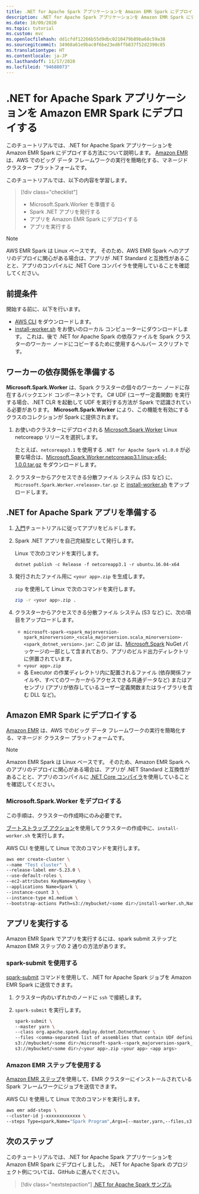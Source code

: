 ```yaml
---
title: .NET for Apache Spark アプリケーションを Amazon EMR Spark にデプロイする
description: .NET for Apache Spark アプリケーションを Amazon EMR Spark にデプロイする方法を説明します。
ms.date: 10/09/2020
ms.topic: tutorial
ms.custom: mvc
ms.openlocfilehash: dd1cfdf12266b55d9dbc0210479b89ba68c59a38
ms.sourcegitcommit: 34968a61e9bac0f6be23ed6ffb837f52d2390c85
ms.translationtype: HT
ms.contentlocale: ja-JP
ms.lasthandoff: 11/17/2020
ms.locfileid: "94688073"
---
```

# <a name="deploy-a-net-for-apache-spark-application-to-amazon-emr-spark"></a>.NET for Apache Spark アプリケーションを Amazon EMR Spark にデプロイする

このチュートリアルでは、.NET for Apache Spark アプリケーションを Amazon EMR Spark にデプロイする方法について説明します。 [Amazon EMR](https://docs.aws.amazon.com/emr/latest/ManagementGuide/emr-what-is-emr.html) は、AWS でのビッグ データ フレームワークの実行を簡略化する、マネージド クラスター プラットフォームです。

このチュートリアルでは、以下の内容を学習します。

> [!div class="checklist"]
>
> * Microsoft.Spark.Worker を準備する
> * Spark .NET アプリを発行する
> * アプリを Amazon EMR Spark にデプロイする
> * アプリを実行する

> [!Note]
> AWS EMR Spark は Linux ベースです。 そのため、AWS EMR Spark へのアプリのデプロイに関心がある場合は、アプリが .NET Standard と互換性があることと、アプリのコンパイルに .NET Core コンパイラを使用していることを確認してください。

## <a name="prerequisites"></a>前提条件

開始する前に、以下を行います。

* [AWS CLI](https://aws.amazon.com/cli/) をダウンロードします。
* [install-worker.sh](https://github.com/dotnet/spark/blob/master/deployment/install-worker.sh) をお使いのローカル コンピューターにダウンロードします。 これは、後で .NET for Apache Spark の依存ファイルを Spark クラスターのワーカー ノードにコピーするために使用するヘルパー スクリプトです。

## <a name="prepare-worker-dependencies"></a>ワーカーの依存関係を準備する

**Microsoft.Spark.Worker** は、Spark クラスターの個々のワーカー ノードに存在するバックエンド コンポーネントです。 C# UDF (ユーザー定義関数) を実行する場合、.NET CLR を起動して UDF を実行する方法が Spark で認識されている必要があります。 **Microsoft.Spark.Worker** により、この機能を有効にするクラスのコレクションが Spark に提供されます。

1. お使いのクラスターにデプロイされる [Microsoft.Spark.Worker](https://github.com/dotnet/spark/releases) Linux netcoreapp リリースを選択します。

   たとえば、`netcoreapp3.1` を使用する `.NET for Apache Spark v1.0.0` が必要な場合は、[Microsoft.Spark.Worker.netcoreapp3.1.linux-x64-1.0.0.tar.gz](https://github.com/dotnet/spark/releases/download/v1.0.0/Microsoft.Spark.Worker.netcoreapp3.1.linux-x64-1.0.0.tar.gz) をダウンロードします。

2. クラスターからアクセスできる分散ファイル システム (S3 など) に、`Microsoft.Spark.Worker.<release>.tar.gz` と [install-worker.sh](https://github.com/dotnet/spark/blob/master/deployment/install-worker.sh) をアップロードします。

## <a name="prepare-your-net-for-apache-spark-app"></a>.NET for Apache Spark アプリを準備する

1. [入門](get-started.md)チュートリアルに従ってアプリをビルドします。

2. Spark .NET アプリを自己完結型として発行します。

   Linux で次のコマンドを実行します。

   ```dotnetcli
   dotnet publish -c Release -f netcoreapp3.1 -r ubuntu.16.04-x64
   ```

3. 発行されたファイル用に `<your app>.zip` を生成します。

   `zip` を使用して Linux で次のコマンドを実行します。

   ```bash
   zip -r <your app>.zip .
   ```

4. クラスターからアクセスできる分散ファイル システム (S3 など) に、次の項目をアップロードします。

   * `microsoft-spark-<spark_majorversion-spark_minorversion>_<scala_majorversion.scala_minorversion>-<spark_dotnet_version>.jar`: この jar は、[Microsoft.Spark](https://www.nuget.org/packages/Microsoft.Spark/) NuGet パッケージの一部として含まれており、アプリのビルド出力ディレクトリに併置されています。
   * `<your app>.zip`
   * 各 Executor の作業ディレクトリ内に配置されるファイル (依存関係ファイルや、すべてのワーカーからアクセスできる共通データなど) またはアセンブリ (アプリが依存しているユーザー定義関数またはライブラリを含む DLL など)。

## <a name="deploy-to-amazon-emr-spark"></a>Amazon EMR Spark にデプロイする

[Amazon EMR](https://docs.aws.amazon.com/emr/latest/ManagementGuide/emr-what-is-emr.html) は、AWS でのビッグ データ フレームワークの実行を簡略化する、マネージド クラスター プラットフォームです。

> [!NOTE]
> Amazon EMR Spark は Linux ベースです。 そのため、Amazon EMR Spark へのアプリのデプロイに関心がある場合は、アプリが .NET Standard と互換性があることと、アプリのコンパイルに [.NET Core コンパイラ](https://dotnet.microsoft.com/download)を使用していることを確認してください。

### <a name="deploy-microsoftsparkworker"></a>Microsoft.Spark.Worker をデプロイする

この手順は、クラスターの作成時にのみ必要です。

[ブートストラップ アクション](https://docs.aws.amazon.com/emr/latest/ManagementGuide/emr-plan-bootstrap.html)を使用してクラスターの作成中に、`install-worker.sh` を実行します。

AWS CLI を使用して Linux で次のコマンドを実行します。

```bash
aws emr create-cluster \
--name "Test cluster" \
--release-label emr-5.23.0 \
--use-default-roles \
--ec2-attributes KeyName=myKey \
--applications Name=Spark \
--instance-count 3 \
--instance-type m1.medium \
--bootstrap-actions Path=s3://mybucket/<some dir>/install-worker.sh,Name="Install Microsoft.Spark.Worker",Args=["aws","s3://mybucket/<some dir>/Microsoft.Spark.Worker.<release>.tar.gz","/usr/local/bin"]
```

## <a name="run-your-app"></a>アプリを実行する

Amazon EMR Spark でアプリを実行するには、spark submit ステップと Amazon EMR ステップの 2 通りの方法があります。

### <a name="use-spark-submit"></a>spark-submit を使用する

[spark-submit](https://spark.apache.org/docs/latest/submitting-applications.html) コマンドを使用して、.NET for Apache Spark ジョブを Amazon EMR Spark に送信できます。

1. クラスター内のいずれかのノードに `ssh` で接続します。

2. `spark-submit` を実行します。

   ```bash
   spark-submit \
   --master yarn \
   --class org.apache.spark.deploy.dotnet.DotnetRunner \
   --files <comma-separated list of assemblies that contain UDF definitions, if any> \
   s3://mybucket/<some dir>/microsoft-spark-<spark_majorversion-spark_minorversion>_<scala_majorversion.scala_minorversion>-<spark_dotnet_version>.jar \
   s3://mybucket/<some dir>/<your app>.zip <your app> <app args>
   ```

### <a name="use-amazon-emr-steps"></a>Amazon EMR ステップを使用する

[Amazon EMR ステップ](https://docs.aws.amazon.com/emr/latest/ReleaseGuide/emr-spark-submit-step.html)を使用して、EMR クラスターにインストールされている Spark フレームワークにジョブを送信できます。

AWS CLI を使用して Linux で次のコマンドを実行します。

```bash
aws emr add-steps \
--cluster-id j-xxxxxxxxxxxxx \
--steps Type=spark,Name="Spark Program",Args=[--master,yarn,--files,s3://mybucket/<some dir>/<udf assembly>,--class,org.apache.spark.deploy.dotnet.DotnetRunner,s3://mybucket/<some dir>/microsoft-spark-<spark_majorversion-spark_minorversion>_<scala_majorversion.scala_minorversion>-<spark_dotnet_version>.jar,s3://mybucket/<some dir>/<your app>.zip,<your app>,<app arg 1>,<app arg 2>,...,<app arg n>],ActionOnFailure=CONTINUE
```

## <a name="next-steps"></a>次のステップ

このチュートリアルでは、.NET for Apache Spark アプリケーションを Amazon EMR Spark にデプロイしました。 .NET for Apache Spark のプロジェクト例については、GitHub に進んでください。

> [!div class="nextstepaction"]
> [.NET for Apache Spark サンプル](https://github.com/dotnet/spark/tree/master/examples)
